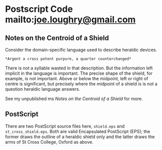 Postscript Code mailto:joe.loughry@gmail.com
===============

Notes on the Centroid of a Shield
---------------------------------

Consider the domain-specific language used to describe heraldic devices.

    *Argent a cross potent purpure, a quarter counterchanged*

There is not a syllable wasted in that description. But the information left implicit
in the language is important. The precise shape of the shield, for example, is not
important. Above or below the midpoint, left or right of centre is significant, but
precisely where the midpoint of a shield is is not a question heraldic language answers.

See my unpublished ms *Notes on the Centroid of a Shield* for more.

PostScript
----------

There are two PostScript source files here, `shield.eps` and `st_cross_shield.eps`.
Both are valid Encapsulated PostScript (EPS); the former draws the outline of a
heraldic shield only and the latter draws the arms of St Cross College, Oxford as above.

